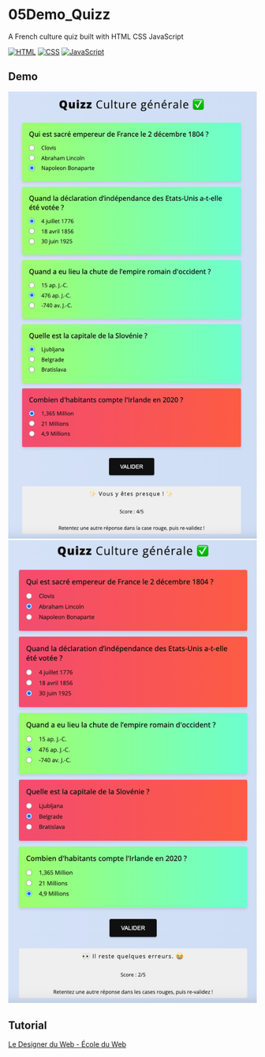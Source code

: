 # 05Demo_Quizz

A French culture quiz built with HTML CSS JavaScript

[![HTML](https://img.shields.io/badge/HTML-HyperText%20Markup%20Language-orange)](https://developer.mozilla.org/fr/docs/Learn/HTML)
[![CSS](https://img.shields.io/badge/CSS-Cascading%20Style%20Sheets-blue)](https://developer.mozilla.org/fr/docs/Web/CSS)
[![JavaScript](https://img.shields.io/badge/JS-JavaScript-yellow)](https://www.javascript.com/)

## Demo

![mockup1](demo1.png)
![mockup2](demo2.png)

## Tutorial

[Le Designer du Web - École du Web](https://www.youtube.com/c/LeDesignerduWeb)
